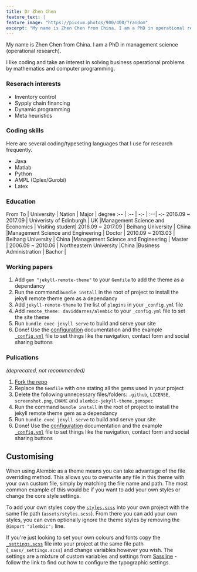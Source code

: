 ```yaml
---
title: Dr Zhen Chen
feature_text: |
feature_image: "https://picsum.photos/900/400/?random"
excerpt: "My name is Zhen Chen from China. I am a PhD in operational research."
---
```


My name is Zhen Chen from China. I am a PhD in management science (operational research).

I like coding and take an interest in solving business operational problems by mathematics and computer programming.

### Reserach interests

- Inventory control
- Sypply chain financing
- Dynamic programming
- Meta heuristics


### Coding skills

Here are several coding/typeseting languages that I use for research frequently.
- Java
- Matlab
- Python
- AMPL (Cplex/Gurobi)
- Latex

### Education
From To | University | Nation | Major | degree
     :-- |         :-- |     -:- |     :--|   -:-
2016.09 ~ 2017.09 | Univeristy of Edinburgh | UK |Management Science and Economics | Visiting student|
2016.09 ~ 2017.09 | Beihang University | China  |Management Science and Engineering | Doctor |
2010.09 ~ 2013.03 | Beihang University | China |Management Science and Engineering | Master |
2006.09 ~ 2010.06 | Northeastern University |China |Business Administration | Bachor |

### Working papers

1. Add `gem "jekyll-remote-theme"` to your `Gemfile` to add the theme as a dependancy
2. Run the command `bundle install` in the root of project to install the jekyll remote theme gem as a dependancy
3. Add `jekyll-remote-theme` to the list of `plugins` in your `_config.yml` file
4. Add `remote_theme: daviddarnes/alembic` to your `_config.yml` file to set the site theme
5. Run `bundle exec jekyll serve` to build and serve your site
6. Done! Use the [configuration](#configuration) documentation and the example [`_config.yml`](https://github.com/daviddarnes/alembic/blob/master/_config.yml) file to set things like the navigation, contact form and social sharing buttons

### Pulications

_(deprecated, not recommended)_

1. [Fork the repo](https://github.com/daviddarnes/alembic#fork-destination-box)
2. Replace the `Gemfile` with one stating all the gems used in your project
3. Delete the following unnecessary files/folders: `.github`, `LICENSE`, `screenshot.png`, `CNAME` and `alembic-jekyll-theme.gemspec`
4. Run the command `bundle install` in the root of project to install the jekyll remote theme gem as a dependancy
5. Run `bundle exec jekyll serve` to build and serve your site
6. Done! Use the [configuration](#configuration) documentation and the example [`_config.yml`](https://github.com/daviddarnes/alembic/blob/master/_config.yml) file to set things like the navigation, contact form and social sharing buttons

## Customising

When using Alembic as a theme means you can take advantage of the file overriding method. This allows you to overwrite any file in this theme with your own custom file, simply by matching the file name and path. The most common example of this would be if you want to add your own styles or change the core style settings.

To add your own styles copy the [`styles.scss`](https://github.com/daviddarnes/alembic/blob/master/assets/styles.scss) into your own project with the same file path (`assets/styles.scss`). From there you can add your own styles, you can even optionally ignore the theme styles by removing the `@import "alembic";` line.

If you're just looking to set your own colours and fonts copy the [`_settings.scss`](https://github.com/daviddarnes/alembic/blob/master/_sass/_settings.scss) file into your project at the same file path (`_sass/_settings.scss`) and change variables however you wish. The settings are a mixture of custom variables and settings from [Sassline](https://medium.com/@jakegiltsoff/sassline-v2-0-e424b2881e7e) - follow the link to find out how to configure the typographic settings.
